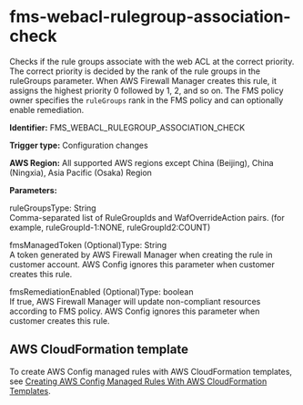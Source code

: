 # fms\-webacl\-rulegroup\-association\-check<a name="fms-webacl-rulegroup-association-check"></a>

Checks if the rule groups associate with the web ACL at the correct priority\. The correct priority is decided by the rank of the rule groups in the ruleGroups parameter\. When AWS Firewall Manager creates this rule, it assigns the highest priority 0 followed by 1, 2, and so on\. The FMS policy owner specifies the `ruleGroups` rank in the FMS policy and can optionally enable remediation\.

**Identifier:** FMS\_WEBACL\_RULEGROUP\_ASSOCIATION\_CHECK

**Trigger type:** Configuration changes

**AWS Region:** All supported AWS regions except China \(Beijing\), China \(Ningxia\), Asia Pacific \(Osaka\) Region

**Parameters:**

ruleGroupsType: String  
Comma\-separated list of RuleGroupIds and WafOverrideAction pairs\. \(for example, ruleGroupId\-1:NONE, ruleGroupId2:COUNT\)

fmsManagedToken \(Optional\)Type: String  
A token generated by AWS Firewall Manager when creating the rule in customer account\. AWS Config ignores this parameter when customer creates this rule\.

fmsRemediationEnabled \(Optional\)Type: boolean  
If true, AWS Firewall Manager will update non\-compliant resources according to FMS policy\. AWS Config ignores this parameter when customer creates this rule\.

## AWS CloudFormation template<a name="w29aac11c33c17b7d197c15"></a>

To create AWS Config managed rules with AWS CloudFormation templates, see [Creating AWS Config Managed Rules With AWS CloudFormation Templates](aws-config-managed-rules-cloudformation-templates.md)\.